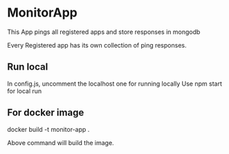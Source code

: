 # MonitorApp

This App pings all registered apps and store responses in mongodb

Every Registered app has its own collection of ping responses.

## Run local
In config.js, uncomment the localhost one for running locally
Use npm start for local run

## For docker image
docker build -t monitor-app .

Above command will build the image.
